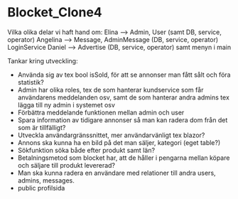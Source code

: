 # Blocket_Clone4

Vilka olika delar vi haft hand om:
Elina --> Admin, User (samt DB, service, operator)
Angelina --> Message, AdminMessage (DB, service, operator) LoginService
Daniel --> Advertise (DB, service, operator) samt menyn i main

Tankar kring utveckling:
- Använda sig av tex bool isSold, för att se annonser man fått sålt och föra statistik?
- Admin har olika roles, tex de som hanterar kundservice som får användarens meddelanden osv, samt
de som hanterar andra admins tex lägga till ny admin i systemet osv
- Förbättra meddelande funktionen mellan admin och user
- Spara information av tidigare annonser så man kan radera dom från det som är tillfälligt? 
- Utveckla användargränssnittet, mer användarvänligt tex blazor?
- Annons ska kunna ha en bild på det man säljer, kategori (eget table?) 
- Sökfunktion söka både efter produkt samt län? 
- Betalningsmetod som blocket har, att de håller i pengarna mellan köpare och säljare till produkt levererad?
- Man ska kunna radera en användare med relationer till andra users, admins, messages.
- public profilsida